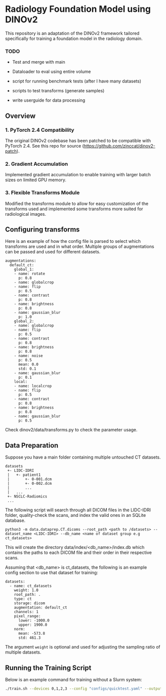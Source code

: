 # Radiology Foundation Model using DINOv2

This repository is an adaptation of the DINOv2 framework tailored specifically for training a foundation model in the radiology domain. 

### TODO

- Test and merge with main

- Dataloader to eval using entire volume
- script for running benchmark tests (after I have many datasets)
- scripts to test transforms (generate samples)

- write userguide for data processing

## Overview

### 1. **PyTorch 2.4 Compatibility**
The original DINOv2 codebase has been patched to be compatible with PyTorch 2.4. See this repo for source (https://github.com/zinccat/dinov2-patch).

### 2. **Gradient Accumulation**
Implemented gradient accumulation to enable training with larger batch sizes on limited GPU memory. 

### 3. **Flexible Transforms Module**
Modified the transforms module to allow for easy customization of the transforms used and implemented some transforms more suited for radiological images. 

## Configuring transforms

Here is an example of how the config file is parsed to select which transforms are used and in what order. Multiple groups of augmentations can be passed and used for different datasets.

```
augmentations:
  default_ct:
    global_1:
    - name: rotate
      p: 0.8
    - name: globalcrop
    - name: flip
      p: 0.5
    - name: contrast
      p: 0.8
    - name: brightness
      p: 0.8
    - name: gaussian_blur
      p: 1.0
    global_2:
    - name: globalcrop
    - name: flip
      p: 0.5
    - name: contrast
      p: 0.8
    - name: brightness
      p: 0.8
    - name: noise
      p: 0.5
      mean: 0.0
      std: 0.1
    - name: gaussian_blur
      p: 0.1
    local:
    - name: localcrop
    - name: flip
      p: 0.5
    - name: contrast
      p: 0.8
    - name: brightness
      p: 0.8
    - name: gaussian_blur
      p: 0.5
```
Check dinov2/data/transforms.py to check the parameter usage.

## Data Preparation

Suppose you have a main folder containing multiple untouched CT datasets.

```
datasets
 +- LIDC-IDRI
 |   +- patient1
 |       +- 0-001.dcm
 |       +- 0-002.dcm
 |       ...
 |   ...
 +- NSCLC-Radiomics
 ...
```

The following script will search through all DICOM files in the LIDC-IDRI folder, quality-check the scans, and index the valid ones in an SQLite database. 

```
python3 -m data.dataprep.CT.dicoms --root_path <path to /datasets> --dataset_name <LIDC-IDRI> --db_name <name of dataset group e.g ct_datasets>
```

This will create the directory data/index/<db_name>/index.db which contains the paths to each DICOM file and their order in their respective scans. 

Assuming that <db_name> is ct_datasets, the following is an example config section to use that dataset for training:
```
datasets:
  - name: ct_datasets
    weight: 1.0
    root_path: .
    type: ct
    storage: dicom
    augmentation: default_ct
    channels: 1
    pixel_range:
      lower: -1000.0
      upper: 1900.0
    norm:
      mean: -573.8
      std: 461.3
```

The argument ```weight``` is optional and used for adjusting the sampling ratio of multiple datasets.


## Running the Training Script

Below is an example command for training without a Slurm system:

```bash
./train.sh --devices 0,1,2,3 --config "configs/quicktest.yaml" --output "runs/quicktest"
```
